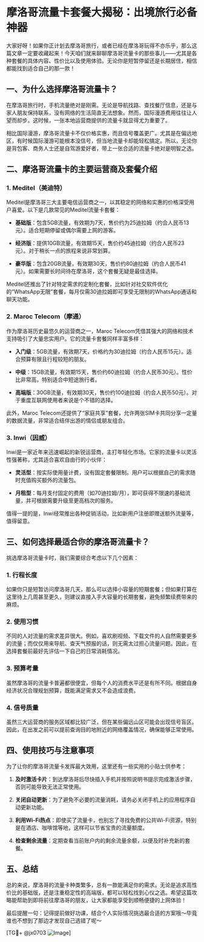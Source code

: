 # 摩洛哥流量卡套餐大揭秘：出境旅行必备神器

大家好呀！如果你正计划去摩洛哥旅行，或者已经在摩洛哥玩得不亦乐乎，那么这篇文章一定要收藏起来！今天咱们就来聊聊摩洛哥流量卡的那些事儿——尤其是各种套餐的具体内容、性价比以及使用体验。无论你是短暂停留还是长期居住，相信都能找到适合自己的那一款！

## 一、为什么选择摩洛哥流量卡？

在摩洛哥旅行时，手机流量绝对是刚需。无论是导航找路、查找餐厅信息，还是与家人朋友保持联系，没有网络的生活简直无法想象。然而，国际漫游费用往往让人望而却步。这时候，一张本地运营商提供的流量卡就显得尤为重要了。

相比国际漫游，摩洛哥流量卡不仅价格实惠，而且信号覆盖更广。尤其是在偏远地区，有时候国际漫游可能根本没信号，但当地流量卡却能轻松搞定。所以，无论你是背包客、商务人士还是自驾游爱好者，带上一张合适的流量卡绝对是明智之选。

## 二、摩洛哥流量卡的主要运营商及套餐介绍

### 1. **Meditel（美迪特）**
Meditel是摩洛哥三大主要电信运营商之一，以其稳定的网络和实惠的价格深受用户喜爱。以下是几款常见的Meditel流量卡套餐：

- **基础版**：包含5GB流量，有效期为7天，售价约为25迪拉姆（约合人民币13元）。适合短期停留或偶尔需要上网的游客。
  
- **经济版**：提供10GB流量，有效期15天，售价约45迪拉姆（约合人民币23元）。对于稍长一点的旅程来说非常划算。
  
- **豪华版**：包含20GB流量，有效期30天，售价约80迪拉姆（约合人民币41元）。如果需要长时间待在摩洛哥，这个套餐无疑是最佳选择。

Meditel还推出了针对特定需求的定制化套餐，比如针对社交软件优化的“WhatsApp无限”套餐，每月仅需30迪拉姆即可享受无限制的WhatsApp通话和聊天功能。

### 2. **Maroc Telecom（摩通）**
作为摩洛哥历史最悠久的运营商之一，Maroc Telecom凭借其强大的网络和技术支持吸引了大量忠实用户。它的流量卡套餐同样丰富多样：

- **入门级**：5GB流量，有效期7天，价格约为30迪拉姆（约合人民币15元）。适合预算有限且行程较短的朋友。
  
- **中级**：15GB流量，有效期15天，售价约60迪拉姆（约合人民币30元）。性价比非常高，特别适合中短途旅行者。
  
- **高端版**：30GB流量，有效期30天，售价约100迪拉姆（约合人民币50元）。对于重度互联网使用者来说是个不错的选择。

此外，Maroc Telecom还提供了“家庭共享”套餐，允许两张SIM卡共同分享一定量的数据流量，非常适合结伴出游的情侣或朋友组合。

### 3. **Inwi（因威）**
Inwi是一家近年来迅速崛起的新锐运营商，主打年轻化市场。它家的流量卡以灵活性强著称，尤其适合喜欢自由行的小伙伴：

- **灵活型**：按实际使用量计费，没有固定套餐限制。用户可以根据自己的需求随时充值购买额外的流量包。
  
- **月租型**：每月支付固定的费用（如70迪拉姆/月），即可获得不限速的基础流量，并可根据需要升级至更高档次的服务。

值得一提的是，Inwi经常推出各种促销活动，比如新用户注册即赠送额外流量等，值得留意。

## 三、如何选择最适合你的摩洛哥流量卡？

挑选摩洛哥流量卡时，我们需要综合考虑以下几个因素：

### 1. 行程长度
如果你只是短暂访问摩洛哥几天，那么可以选择小容量的短期套餐；但如果打算在这里待上几周甚至更久，则建议直接入手大容量的长期套餐，避免频繁续费带来的麻烦。

### 2. 使用习惯
不同的人对流量的需求差异很大。例如，喜欢刷视频、下载文件的人自然需要更多的流量；而仅仅用来导航、查天气预报的话，则无需太过担心流量问题。因此，在选择套餐前最好先评估一下自己的日常消耗情况。

### 3. 预算考量
虽然摩洛哥的流量卡普遍都很便宜，但每个人的消费水平还是有所不同。根据自身经济状况合理规划预算，既能满足需求又不会造成浪费。

### 4. 信号质量
虽然三大运营商的服务区域都比较广泛，但在某些偏远山区可能会出现信号盲区。因此，在出发之前可以提前查询目的地附近的网络覆盖情况，确保能够正常使用。

## 四、使用技巧与注意事项

为了让你的摩洛哥流量卡发挥最大效用，这里还有一些实用的小贴士供参考：

1. **及时激活卡片**：到达摩洛哥后尽快插入手机并按照说明书提示完成激活步骤，否则可能导致无法正常使用。
   
2. **关闭自动更新**：为了避免不必要的流量消耗，请务必关闭手机上的应用程序自动更新功能。
   
3. **利用Wi-Fi热点**：即使买了流量卡，也别忘了寻找免费的公共Wi-Fi资源，特别是在酒店、咖啡馆等地，这样可以节省宝贵的流量额度。
   
4. **检查剩余流量**：定期查看当前账户内的剩余流量余额，以便及时补充新的套餐。

## 五、总结

总的来说，摩洛哥的流量卡种类繁多，总有一款能满足你的需求。无论是追求高性价比的基础版，还是注重稳定性的高端版，都可以轻松找到心仪之选。希望这篇攻略能帮助到即将前往摩洛哥的朋友，让大家都能享受到顺畅便捷的上网体验！

最后提醒一句：记得提前做好功课，结合个人实际情况挑选最合适的方案哦～毕竟谁也不想到了那边才发现自己选错了呢～

[TG💪+ @jx0703 ![Image](https://github.com/user-attachments/assets/dbca1d08-cadb-493c-b0ec-ad6f7a83f270)]